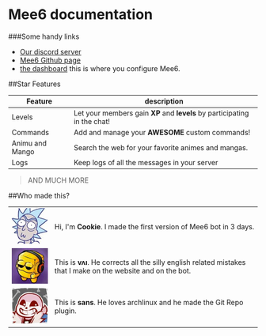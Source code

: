 # Mee6 documentation

###Some handy links

* [Our discord server](https://discord.gg/0tOgeGSG9kVbtw7u)
* [Mee6 Github page](https://github.com/cookkkie/mee6)
* [the dashboard](http://mee6.xyz/servers) this is where you configure Mee6.

##Star Features

|Feature|description|
|-------|-----------|
|Levels|Let your members gain **XP** and **levels** by participating in the chat!|
|Commands|Add and manage your **AWESOME** custom commands!|
|Animu and Mango|Search the web for your favorite animes and mangas.|
|Logs|Keep logs of all the messages in your server|

> AND MUCH MORE

##Who made this?

| | |
|--|--|
|![pics/cookie.jpg](pics/cookie.jpg)|Hi, I'm **Cookie**. I made the first version of Mee6 bot in 3 days.|
|![pics/vai.jpg](pics/vai.jpg)|This is **vʌı**. He corrects all the silly english related mistakes that I make on the website and on the bot.|
|![pics/sans.jpg](pics/sans.jpg)|This is **sans**. He loves archlinux and he made the Git Repo plugin.|



